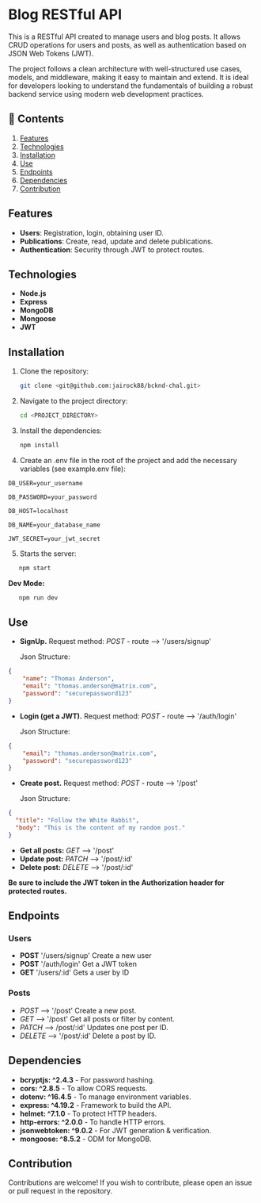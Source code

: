 # Blog RESTful API

This is a RESTful API created to manage users and blog posts. It allows CRUD operations for users and posts, as well as authentication based on JSON Web Tokens (JWT).

The project follows a clean architecture with well-structured use cases, models, and middleware, making it easy to maintain and extend. It is ideal for developers looking to understand the fundamentals of building a robust backend service using modern web development practices.

## 📙 Contents

1. [Features](#features)
2. [Technologies](#technologies)
3. [Installation](#installation)
4. [Use](#use)
5. [Endpoints](#endpoints)
6. [Dependencies](#dependencies)
7. [Contribution](#contribution)

## Features

- **Users**: Registration, login, obtaining user ID.
- **Publications**: Create, read, update and delete publications.
- **Authentication**: Security through JWT to protect routes.

## Technologies

- **Node.js**
- **Express**
- **MongoDB**
- **Mongoose**
- **JWT**

## Installation

1. Clone the repository:

   ```bash
   git clone <git@github.com:jairock88/bcknd-chal.git>
   ```

2. Navigate to the project directory:

   ```bash
   cd <PROJECT_DIRECTORY>
   ```

3. Install the dependencies:

   ```bash
   npm install
   ```

4. Create an .env file in the root of the project and add the necessary variables (see example.env file):

```
DB_USER=your_username

DB_PASSWORD=your_password

DB_HOST=localhost

DB_NAME=your_database_name

JWT_SECRET=your_jwt_secret
```

5. Starts the server:

```bash
   npm start
```

**Dev Mode:**

```bash
   npm run dev
```

## Use

- **SignUp.** Request method: *POST* - route --> '/users/signup'

    Json Structure:

````json
{
    "name": "Thomas Anderson",
    "email": "thomas.anderson@matrix.com",
    "password": "securepassword123"
}
````

- **Login (get a JWT).** Request method: *POST* - route -->  '/auth/login'

    Json Structure:

````json
{
    "email": "thomas.anderson@matrix.com",
    "password": "securepassword123"
}
````

- **Create post.** Request method: *POST* - route --> '/post'

    Json Structure:

````json
{
  "title": "Follow the White Rabbit",
  "body": "This is the content of my random post."
}
````

- **Get all posts:** *GET* --> '/post'
- **Update post:** *PATCH* --> '/post/:id'
- **Delete post:** *DELETE* --> '/post/:id'

**Be sure to include the JWT token in the Authorization header for protected routes.**

## Endpoints

### Users

- **POST** '/users/signup' Create a new user
- **POST** '/auth/login' Get a JWT token
- **GET** '/users/:id' Gets a user by ID

### Posts

- *POST* --> '/post' Create a new post.
- *GET* --> '/post' Get all posts or filter by content.
- *PATCH* --> /post/:id' Updates one post per ID.
- *DELETE* --> '/post/:id' Delete a post by ID.

## Dependencies

- **bcryptjs: ^2.4.3** - For password hashing.
- **cors: ^2.8.5** - To allow CORS requests.
- **dotenv: ^16.4.5** - To manage environment variables.
- **express: ^4.19.2** - Framework to build the API.
- **helmet: ^7.1.0** - To protect HTTP headers.
- **http-errors: ^2.0.0** - To handle HTTP errors.
- **jsonwebtoken: ^9.0.2** - For JWT generation & verification.
- **mongoose: ^8.5.2** - ODM for MongoDB.

## Contribution

Contributions are welcome! If you wish to contribute, please open an issue or pull request in the repository.
